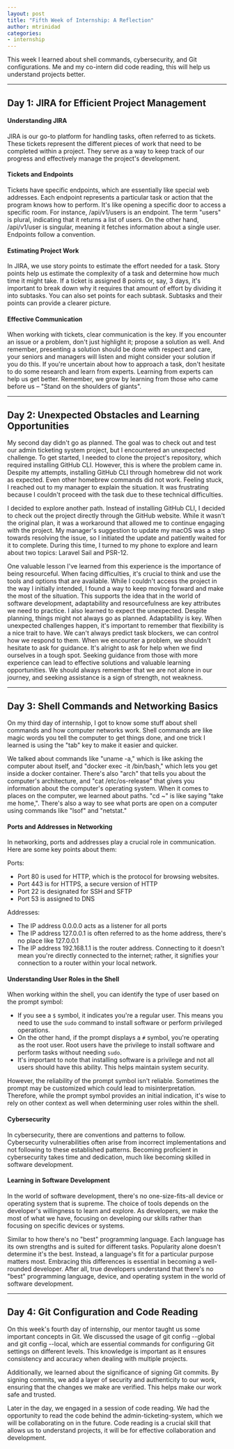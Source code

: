 ```yaml
---
layout: post
title: "Fifth Week of Internship: A Reflection"
author: mtrinidad
categories: 
- internship
---
```

This week I learned about shell commands, cybersecurity, and Git configurations. Me and my co-intern did code reading, this will help us understand projects better. 

---
## Day 1: JIRA for Efficient Project Management 

#### Understanding JIRA
JIRA is our go-to platform for handling tasks, often referred to as tickets. These tickets represent the different pieces of work that need to be completed within a project. They serve as a way to keep track of our progress and effectively manage the project's development.

#### Tickets and Endpoints
Tickets have specific endpoints, which are essentially like special web addresses. Each endpoint represents a particular task or action that the program knows how to perform. It's like opening a specific door to access a specific room. For instance, /api/v1/users is an endpoint. The term "users" is plural, indicating that it returns a list of users. On the other hand, /api/v1/user is singular, meaning it fetches information about a single user. Endpoints follow a convention. 

####  Estimating Project Work
In JIRA, we use story points to estimate the effort needed for a task. Story points help us estimate the complexity of a task and determine how much time it might take. If a ticket is assigned 8 points or, say, 3 days, it's important to break down why it requires that amount of effort by dividing it into subtasks.
You can also set points for each subtask. Subtasks and their points can provide a clearer picture.

#### Effective Communication
When working with tickets, clear communication is the key. If you encounter an issue or a problem, don't just highlight it; propose a solution as well. And remember, presenting a solution should be done with respect and care, your seniors and managers will listen and might consider your solution if you do this. If you're uncertain about how to approach a task, don't hesitate to do some research and learn from experts. Learning from experts can help us get better. Remember, we grow by learning from those who came before us – "Stand on the shoulders of giants".

---
## Day 2: Unexpected Obstacles and Learning Opportunities

My second day didn't go as planned. The goal was to check out and test our admin ticketing system project, but I encountered an unexpected challenge. To get started, I needed to clone the project's repository, which required installing GitHub CLI. However, this is where the problem came in. Despite my attempts, installing GitHub CLI through homebrew did not work as expected. Even other homebrew commands did not work. Feeling stuck, I reached out to my manager to explain the situation. It was frustrating because I couldn't proceed with the task due to these technical difficulties.

I decided to explore another path. Instead of installing GitHub CLI, I decided to check out the project directly through the GitHub website. While it wasn't the original plan, it was a workaround that allowed me to continue engaging with the project. My manager's suggestion to update my macOS was a step towards resolving the issue, so I initiated the update and patiently waited for it to complete. During this time, I turned to my phone to explore and learn about two topics: Laravel Sail and PSR-12.

One valuable lesson I've learned from this experience is the importance of being resourceful. When facing difficulties, it's crucial to think and use the tools and options that are available. While I couldn't access the project in the way I initially intended, I found a way to keep moving forward and make the most of the situation. This supports the idea that in the world of software development, adaptability and resourcefulness are key attributes we need to practice. I also learned to expect the unexpected. Despite planning, things might not always go as planned. Adaptability is key. When unexpected challenges happen, it's important to remember that flexibility is a nice trait to have. We can't always predict task blockers, we can control how we respond to them. When we encounter a problem, we shouldn't hesitate to ask for guidance. It's alright to ask for help when we find ourselves in a tough spot. Seeking guidance from those with more experience can lead to effective solutions and valuable learning opportunities. We should always remember that we are not alone in our journey, and seeking assistance is a sign of strength, not weakness.

---
## Day 3: Shell Commands and Networking Basics

On my third day of internship, I got to know some stuff about shell commands and how computer networks work. Shell commands are like magic words you tell the computer to get things done, and one trick I learned is using the "tab" key to make it easier and quicker.

We talked about commands like "uname -a," which is like asking the computer about itself, and "docker exec -it <container-name> /bin/bash," which lets you get inside a docker container. There's also "arch" that tells you about the computer's architecture, and "cat /etc/os-release" that gives you information about the computer's operating system. When it comes to places on the computer, we learned about paths. "cd ~" is like saying "take me home,". There's also a way to see what ports are open on a computer using commands like "lsof" and "netstat."

#### Ports and Addresses in Networking
In networking, ports and addresses play a crucial role in communication. Here are some key points about them:

Ports:
- Port 80 is used for HTTP, which is the protocol for browsing websites.
- Port 443 is for HTTPS, a secure version of HTTP
- Port 22 is designated for SSH and SFTP 
- Port 53 is assigned to DNS 

Addresses:
- The IP address 0.0.0.0 acts as a listener for all ports
- The IP address 127.0.0.1 is often referred to as the home address, there's no place like 127.0.0.1
- The IP address 192.168.1.1 is the router address. Connecting to it doesn't mean you're directly connected to the internet; rather, it signifies your connection to a router within your local network.

#### Understanding User Roles in the Shell
When working within the shell, you can identify the type of user based on the prompt symbol:

- If you see a `$` symbol, it indicates you're a regular user. This means you need to use the `sudo` command to install software or perform privileged operations.
- On the other hand, if the prompt displays a `#` symbol, you're operating as the root user. Root users have the privilege to install software and perform tasks without needing `sudo`.
- It's important to note that installing software is a privilege and not all users should have this ability. This helps maintain system security.

However, the reliability of the prompt symbol isn't reliable. Sometimes the prompt may be customized which could lead to misinterpretation. Therefore, while the prompt symbol provides an initial indication, it's wise to rely on other context as well when determining user roles within the shell.

#### Cybersecurity
In cybersecurity, there are conventions and patterns to follow. Cybersecurity vulnerabilities often arise from incorrect implementations and not following to these established patterns. Becoming proficient in cybersecurity takes time and dedication, much like becoming skilled in software development.

#### Learning in Software Development

In the world of software development, there's no one-size-fits-all device or operating system that is supreme. The choice of tools depends on the developer's willingness to learn and explore. As developers, we make the most of what we have, focusing on developing our skills rather than focusing on specific devices or systems.

Similar to how there's no "best" programming language. Each language has its own strengths and is suited for different tasks. Popularity alone doesn't determine it's the best. Instead, a language's fit for a particular purpose matters most. Embracing this differences is essential in becoming a well-rounded developer. After all, true developers understand that there's no "best" programming language, device, and operating system in the world of software development.

---
## Day 4: Git Configuration and Code Reading

On this week's fourth day of internship, our mentor taught us some important concepts in Git. We discussed the usage of git config --global and git config --local, which are essential commands for configuring Git settings on different levels. This knowledge is important as it ensures consistency and accuracy when dealing with multiple projects.

Additionally, we learned about the significance of signing Git commits. By signing commits, we add a layer of security and authenticity to our work, ensuring that the changes we make are verified. This helps make our work safe and trusted.

Later in the day, we engaged in a session of code reading. We had the opportunity to read the code behind the admin-ticketing-system, which we will be collaborating on in the future. Code reading is a crucial skill that allows us to understand projects, it will be for effective collaboration and development.
